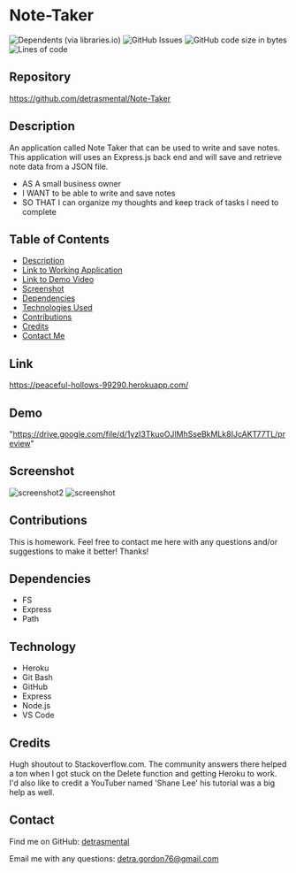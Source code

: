 # Note-Taker
![Dependents (via libraries.io)](https://img.shields.io/librariesio/dependents/npm/inquirer)
![GitHub Issues](https://img.shields.io/github/issues-raw/detrasmental/Note-Taker)
![GitHub code size in bytes](https://img.shields.io/github/languages/code-size/detrasmental/Note-Taker)
![Lines of code](https://img.shields.io/tokei/lines/github/detrasmental/Note-Taker)


## Repository
https://github.com/detrasmental/Note-Taker

## Description
An application called Note Taker that can be used to write and save notes. This application will uses an Express.js back end and will save and retrieve note data from a JSON file.
* AS A small business owner
* I WANT to be able to write and save notes
* SO THAT I can organize my thoughts and keep track of tasks I need to complete


## Table of Contents
- [Description](#Description)
- [Link to Working Application](#Link)
- [Link to Demo Video](#Demo)
- [Screenshot](#Screenshot)
- [Dependencies](#Dependencies)
- [Technologies Used](#Technology)
- [Contributions](#contributions)
- [Credits](#Credits)
- [Contact Me](#Contact)

## Link
https://peaceful-hollows-99290.herokuapp.com/

## Demo
"https://drive.google.com/file/d/1yzI3TkuoOJlMhSseBkMLk8IJcAKT77TL/preview"



## Screenshot
![screenshot2](https://user-images.githubusercontent.com/85942489/140663998-93f26220-a179-4326-b2e9-743b9b82dfa9.JPG)
![screenshot](https://user-images.githubusercontent.com/85942489/140664000-cbc302de-5670-447c-ae91-08e3dfbee32b.JPG)


## Contributions
This is homework. Feel free to contact me here with any questions and/or suggestions to make it better! Thanks!

## Dependencies
- FS
- Express
- Path

## Technology
- Heroku
- Git Bash
- GitHub
- Express
- Node.js
- VS Code

## Credits
Hugh shoutout to Stackoverflow.com. The community answers there helped a ton when I got stuck on the Delete function and getting Heroku to work. I'd also like to credit a YouTuber named 'Shane Lee' his tutorial was a big help as well. 

## Contact
Find me on GitHub: [detrasmental](https://github.com/detrasmental)

Email me with any questions: detra.gordon76@gmail.com
